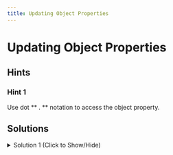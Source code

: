 ```yaml
---
title: Updating Object Properties
---
```


# Updating Object Properties

## Hints

### Hint 1
Use dot ** . ** notation to access the object property.

## Solutions

<details><summary>Solution 1 (Click to Show/Hide)</summary>

```javascript
// Setup
var myDog = {
  name: "Coder",
  legs: 4,
  tails: 1,
  friends: ["freeCodeCamp Campers"]
};

// Only change code below this line.

myDog.name = "Happy Coder"; // Solution
```

</details>
